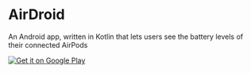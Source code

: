 # AirDroid

An Android app, written in Kotlin that lets users see the battery levels of their connected AirPods

[![Get it on Google Play](https://play.google.com/intl/en_us/badges/static/images/badges/en_badge_web_generic.png)](https://play.google.com/store/apps/details?id=com.maxtauro.airdroid)
